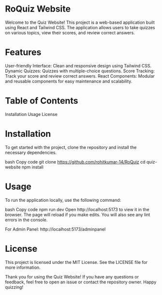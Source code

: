 # RoQuiz Website
Welcome to the Quiz Website! This project is a web-based application built using React and Tailwind CSS. The application allows users to take quizzes on various topics, view their scores, and review correct answers.

# Features
User-friendly Interface: Clean and responsive design using Tailwind CSS.
Dynamic Quizzes: Quizzes with multiple-choice questions.
Score Tracking: Track your score and review correct answers.
React Components: Modular and reusable components for easy maintenance and scalability.

# Table of Contents
Installation
Usage
License

# Installation
To get started with the project, clone the repository and install the necessary dependencies.

bash
Copy code
git clone https://github.com/rohitkumar-14/RoQuiz
cd quiz-website
npm install

# Usage
To run the application locally, use the following command:

bash
Copy code
npm run dev
Open http://localhost:5173 to view it in the browser. The page will reload if you make edits. You will also see any lint errors in the console.

For Admin Panel: http://localhost:5173/adminpanel

# License
This project is licensed under the MIT License. See the LICENSE file for more information.

Thank you for using the Quiz Website! If you have any questions or feedback, feel free to open an issue or contact the repository owner. Happy quizzing!